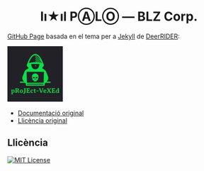 <h1 align="center">lı★ıl PⒶLⓄ — BLZ Corp.</h1>

[GitHub Page](https://pages.github.com) basada en el tema per a [Jekyll](https://jekyllrb.com) de [DeerRIDER](https://github.com/akiritsu):

<a href="https://github.com/akiritsu/pRoJEct-VeXEd"><img src="src/assets/img/favicon.png" alt="Logo" width="125" height="125"></a>

- [Documentació original](https://github.com/akiritsu/pRoJEct-VeXEd/blob/master/README.md)
- [Llicència original](https://github.com/akiritsu/pRoJEct-VeXEd/blob/master/LICENSE.md)

## Llicència

[![MIT License][license-shield]][license-url]

[license-shield]: https://img.shields.io/github/license/mantekillah/palo.svg
[license-url]: https://github.com/mantekillah/palo/blob/master/LICENSE

